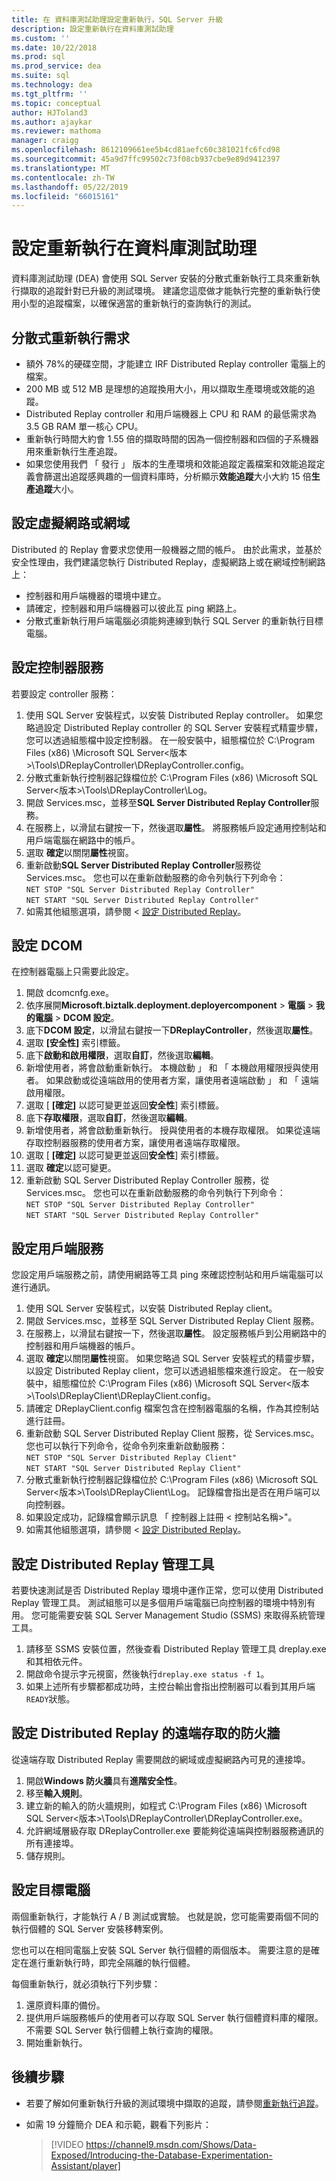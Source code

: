 ```yaml
---
title: 在 資料庫測試助理設定重新執行，SQL Server 升級
description: 設定重新執行在資料庫測試助理
ms.custom: ''
ms.date: 10/22/2018
ms.prod: sql
ms.prod_service: dea
ms.suite: sql
ms.technology: dea
ms.tgt_pltfrm: ''
ms.topic: conceptual
author: HJToland3
ms.author: ajaykar
ms.reviewer: mathoma
manager: craigg
ms.openlocfilehash: 8612109661ee5b4cd81aefc60c381021fc6fcd98
ms.sourcegitcommit: 45a9d7ffc99502c73f08cb937cbe9e89d9412397
ms.translationtype: MT
ms.contentlocale: zh-TW
ms.lasthandoff: 05/22/2019
ms.locfileid: "66015161"
---
```

# <a name="configure-replay-in-database-experimentation-assistant"></a>設定重新執行在資料庫測試助理

資料庫測試助理 (DEA) 會使用 SQL Server 安裝的分散式重新執行工具來重新執行擷取的追蹤針對已升級的測試環境。 建議您這麼做才能執行完整的重新執行使用小型的追蹤檔案，以確保適當的重新執行的查詢執行的測試。

## <a name="distributed-replay-requirements"></a>分散式重新執行需求

- 額外 78%的硬碟空間，才能建立 IRF Distributed Replay controller 電腦上的檔案。
- 200 MB 或 512 MB 是理想的追蹤換用大小，用以擷取生產環境或效能的追蹤。   
- Distributed Replay controller 和用戶端機器上 CPU 和 RAM 的最低需求為 3.5 GB RAM 單一核心 CPU。
- 重新執行時間大約會 1.55 倍的擷取時間的因為一個控制器和四個的子系機器用來重新執行生產追蹤。
- 如果您使用我們 「 發行 」 版本的生產環境和效能追蹤定義檔案和效能追蹤定義會篩選出追蹤感興趣的一個資料庫時，分析顯示**效能追蹤**大小大約 15 倍**生產追蹤**大小。

## <a name="set-up-a-virtual-network-or-domain"></a>設定虛擬網路或網域

Distributed 的 Replay 會要求您使用一般機器之間的帳戶。 由於此需求，並基於安全性理由，我們建議您執行 Distributed Replay，虛擬網路上或在網域控制網路上：

- 控制器和用戶端機器的環境中建立。
- 請確定，控制器和用戶端機器可以彼此互 ping 網路上。
- 分散式重新執行用戶端電腦必須能夠連線到執行 SQL Server 的重新執行目標電腦。

## <a name="set-up-the-controller-service"></a>設定控制器服務

若要設定 controller 服務：

1. 使用 SQL Server 安裝程式，以安裝 Distributed Replay controller。 如果您略過設定 Distributed Replay controller 的 SQL Server 安裝程式精靈步驟，您可以透過組態檔中設定控制器。 在一般安裝中，組態檔位於 C:\Program Files (x86) \Microsoft SQL Server\<版本\>\Tools\DReplayController\DReplayController.config。
1. 分散式重新執行控制器記錄檔位於 C:\Program Files (x86) \Microsoft SQL Server\<版本\>\Tools\DReplayController\Log。
1. 開啟 Services.msc，並移至**SQL Server Distributed Replay Controller**服務。
1. 在服務上，以滑鼠右鍵按一下，然後選取**屬性**。 將服務帳戶設定通用控制站和用戶端電腦在網路中的帳戶。
1. 選取  **確定**以關閉**屬性**視窗。
1. 重新啟動**SQL Server Distributed Replay Controller**服務從 Services.msc。 您也可以在重新啟動服務的命令列執行下列命令：<br/>
   `NET STOP "SQL Server Distributed Replay Controller"`<br/>
   `NET START "SQL Server Distributed Replay Controller"`
1. 如需其他組態選項，請參閱 <<c0> [ 設定 Distributed Replay](https://docs.microsoft.com/sql/tools/distributed-replay/configure-distributed-replay)。

## <a name="configure-dcom"></a>設定 DCOM

在控制器電腦上只需要此設定。

1. 開啟 dcomcnfg.exe。
1. 依序展開**Microsoft.biztalk.deployment.deployercomponent** > **電腦** > **我的電腦** > **DCOM 設定**。
1. 底下**DCOM 設定**，以滑鼠右鍵按一下**DReplayController**，然後選取**屬性**。
1. 選取 **[安全性]** 索引標籤。
1. 底下**啟動和啟用權限**，選取**自訂**，然後選取**編輯**。
1. 新增使用者，將會啟動重新執行。 本機啟動 」 和 「 本機啟用權限授與使用者。 如果啟動或從遠端啟用的使用者方案，讓使用者遠端啟動 」 和 「 遠端啟用權限。
1. 選取 [ **[確定]** 以認可變更並返回**安全性**] 索引標籤。
1. 底下**存取權限**，選取**自訂**，然後選取**編輯**。
1. 新增使用者，將會啟動重新執行。 授與使用者的本機存取權限。 如果從遠端存取控制器服務的使用者方案，讓使用者遠端存取權限。
1. 選取 [ **[確定]** 以認可變更並返回**安全性**] 索引標籤。
1. 選取 **確定**以認可變更。
1. 重新啟動 SQL Server Distributed Replay Controller 服務，從 Services.msc。 您也可以在重新啟動服務的命令列執行下列命令：<br/>
   `NET STOP "SQL Server Distributed Replay Controller"`<br/>
   `NET START "SQL Server Distributed Replay Controller"`

## <a name="set-up-the-client-service"></a>設定用戶端服務

您設定用戶端服務之前，請使用網路等工具 ping 來確認控制站和用戶端電腦可以進行通訊。

1. 使用 SQL Server 安裝程式，以安裝 Distributed Replay client。
1. 開啟 Services.msc，並移至 SQL Server Distributed Replay Client 服務。
1. 在服務上，以滑鼠右鍵按一下，然後選取**屬性**。 設定服務帳戶到公用網路中的控制器和用戶端機器的帳戶。
1. 選取  **確定**以關閉**屬性**視窗。 如果您略過 SQL Server 安裝程式的精靈步驟，以設定 Distributed Replay client，您可以透過組態檔來進行設定。 在一般安裝中，組態檔位於 C:\Program Files (x86) \Microsoft SQL Server\<版本\>\Tools\DReplayClient\DReplayClient.config。
1. 請確定 DReplayClient.config 檔案包含在控制器電腦的名稱，作為其控制站進行註冊。
1.  重新啟動 SQL Server Distributed Replay Client 服務，從 Services.msc。 您也可以執行下列命令，從命令列來重新啟動服務：<br/>
    `NET STOP "SQL Server Distributed Replay Client"`<br/>
    `NET START "SQL Server Distributed Replay Client"`
1. 分散式重新執行控制器記錄檔位於 C:\Program Files (x86) \Microsoft SQL Server\<版本\>\Tools\DReplayClient\Log。 記錄檔會指出是否在用戶端可以向控制器。
1. 如果設定成功，記錄檔會顯示訊息 「 控制器上註冊 < 控制站名稱\>"。
1. 如需其他組態選項，請參閱 <<c0> [ 設定 Distributed Replay](https://docs.microsoft.com/sql/tools/distributed-replay/configure-distributed-replay)。

## <a name="set-up-distributed-replay-administration-tools"></a>設定 Distributed Replay 管理工具

若要快速測試是否 Distributed Replay 環境中運作正常，您可以使用 Distributed Replay 管理工具。 測試組態可以是多個用戶端電腦已向控制器的環境中特別有用。 您可能需要安裝 SQL Server Management Studio (SSMS) 來取得系統管理工具。

1. 請移至 SSMS 安裝位置，然後查看 Distributed Replay 管理工具 dreplay.exe 和其相依元件。
1. 開啟命令提示字元視窗，然後執行`dreplay.exe status -f 1`。
1. 如果上述所有步驟都都成功時，主控台輸出會指出控制器可以看到其用戶端`READY`狀態。

## <a name="configure-the-firewall-for-remote-distributed-replay-access"></a>設定 Distributed Replay 的遠端存取的防火牆

從遠端存取 Distributed Replay 需要開啟的網域或虛擬網路內可見的連接埠。

1. 開啟**Windows 防火牆**具有**進階安全性**。
1. 移至**輸入規則**。
1. 建立新的輸入的防火牆規則，如程式 C:\Program Files (x86) \Microsoft SQL Server\<版本\>\Tools\DReplayController\DReplayController.exe。
1. 允許網域層級存取 DReplayController.exe 要能夠從遠端與控制器服務通訊的所有連接埠。
1. 儲存規則。

## <a name="set-up-target-computers"></a>設定目標電腦

兩個重新執行，才能執行 A / B 測試或實驗。 也就是說，您可能需要兩個不同的執行個體的 SQL Server 安裝移轉案例。 

您也可以在相同電腦上安裝 SQL Server 執行個體的兩個版本。 需要注意的是確定在進行重新執行時，即完全隔離的執行個體。

每個重新執行，就必須執行下列步驟：

1. 還原資料庫的備份。
1. 提供用戶端服務帳戶的使用者可以存取 SQL Server 執行個體資料庫的權限。 不需要 SQL Server 執行個體上執行查詢的權限。
1. 開始重新執行。

## <a name="next-steps"></a>後續步驟

- 若要了解如何重新執行升級的測試環境中擷取的追蹤，請參閱[重新執行追蹤](database-experimentation-assistant-replay-trace.md)。

- 如需 19 分鐘簡介 DEA 和示範，觀看下列影片：

  > [!VIDEO https://channel9.msdn.com/Shows/Data-Exposed/Introducing-the-Database-Experimentation-Assistant/player]
